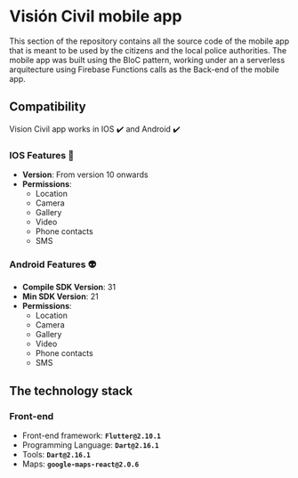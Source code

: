 # Visión Civil mobile app

This section of the repository contains all the source code of the mobile app that is meant to be used by the citizens and the local police authorities. The mobile app was built using the BloC pattern, working under an a serverless arquitecture using Firebase Functions calls as the Back-end of the mobile app.

## **Compatibility**
Vision Civil app works in IOS :heavy_check_mark: and Android :heavy_check_mark:

### **IOS Features :green_apple:**                                                       
* **Version**: From version 10 onwards
* **Permissions**:
  * Location
  * Camera
  * Gallery
  * Video
  * Phone contacts
  * SMS

### **Android Features :alien:** 
* **Compile SDK Version**: 31
* **Min SDK Version**: 21
* **Permissions**:
  * Location
  * Camera
  * Gallery
  * Video
  * Phone contacts
  * SMS

## **The technology stack**

### **Front-end**
* Front-end framework: **`Flutter@2.10.1`**
* Programming Language: **`Dart@2.16.1`**
* Tools: **`Dart@2.16.1`**
* Maps: **`google-maps-react@2.0.6`**

